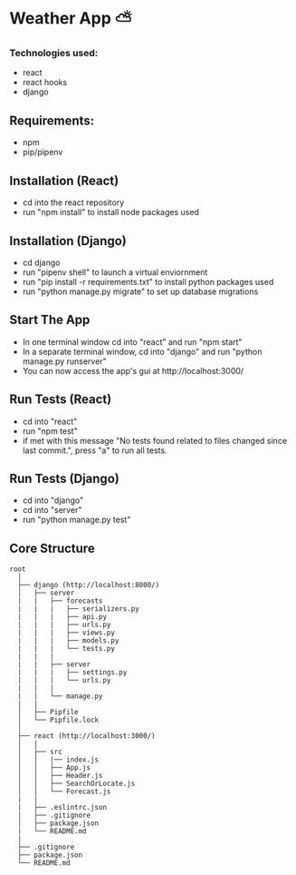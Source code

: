 # Weather App ⛅️

### Technologies used:

- react
- react hooks
- django

## Requirements:

- npm
- pip/pipenv

## Installation (React)

- cd into the react repository
- run "npm install" to install node packages used

## Installation (Django)

- cd django
- run "pipenv shell" to launch a virtual enviornment
- run "pip install -r requirements.txt" to install python packages used
- run "python manage.py migrate" to set up database migrations

## Start The App

- In one terminal window cd into "react" and run "npm start"
- In a separate terminal window, cd into "django" and run "python manage.py runserver"
- You can now access the app's gui at http://localhost:3000/

## Run Tests (React)

- cd into "react"
- run "npm test"
- if met with this message "No tests found related to files changed since last commit.", press "a" to run all tests.

## Run Tests (Django)

- cd into "django"
- cd into "server"
- run "python manage.py test"

## Core Structure

    root
      │
      ├── django (http://localhost:8000/)
      │   ├── server
      |   |   ├── forecasts
      |   |   |   ├── serializers.py
      |   |   |   ├── api.py
      |   |   |   ├── urls.py
      |   |   |   ├── views.py
      |   |   |   ├── models.py
      |   |   |   └── tests.py
      |   |   |
      |   |   ├── server
      |   |   |   ├── settings.py
      |   |   |   └── urls.py
      |   |   |
      |   |   └── manage.py
      |   |
      │   ├── Pipfile
      │   └── Pipfile.lock
      │
      ├── react (http://localhost:3000/)
      │   |
      │   ├── src
      │   │   |── index.js
      │   │   ├── App.js
      │   │   ├── Header.js
      │   │   ├── SearchOrLocate.js
      │   │   └── Forecast.js
      |   |
      |   ├── .eslintrc.json
      |   ├── .gitignore
      │   ├── package.json
      |   └── README.md
      |
      ├── .gitignore
      ├── package.json
      └── README.md
